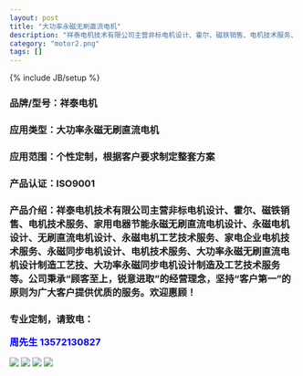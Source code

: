 ```yaml
---
layout: post
title: "大功率永磁无刷直流电机"
description: "祥泰电机技术有限公司主营非标电机设计、霍尔、磁铁销售、电机技术服务、家用电器节能永磁无刷直流电机设计、永磁电机设计、无刷直流电机设计、永磁电机工艺技术服务、家电企业电机技术服务、永磁同步电机设计、电机技术服务、大功率永磁无刷直流电机设计制造工艺技、大功率永磁同步电机设计制造及工艺技术服务等。公司秉承“顾客至上，锐意进取”的经营理念，坚持“客户第一”的原则为广大客户提供优质的服务。欢迎惠顾！"
category: "motor2.png"
tags: []
---
```

{% include JB/setup %}

### 品牌/型号：祥泰电机
### 应用类型：大功率永磁无刷直流电机
### 应用范围：个性定制，根据客户要求制定整套方案
### 产品认证：ISO9001
### 产品介绍：祥泰电机技术有限公司主营非标电机设计、霍尔、磁铁销售、电机技术服务、家用电器节能永磁无刷直流电机设计、永磁电机设计、无刷直流电机设计、永磁电机工艺技术服务、家电企业电机技术服务、永磁同步电机设计、电机技术服务、大功率永磁无刷直流电机设计制造工艺技、大功率永磁同步电机设计制造及工艺技术服务等。公司秉承“顾客至上，锐意进取”的经营理念，坚持“客户第一”的原则为广大客户提供优质的服务。欢迎惠顾！
### 专业定制，请致电：<p style="color:#0000FF">周先生 13572130827</p>
<img src="{{ ASSET_PATH }}/Carousel/img/products/motor1.png">
<img src="{{ ASSET_PATH }}/Carousel/img/products/motor2.png">
<img src="{{ ASSET_PATH }}/Carousel/img/products/motor3.png">
<img src="{{ ASSET_PATH }}/Carousel/img/products/motor4.png">